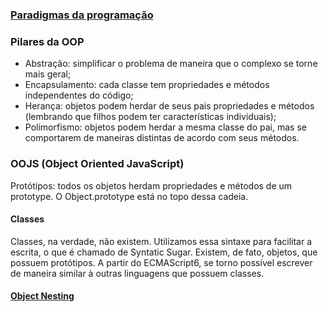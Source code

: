 ### **[Paradigmas da programação](http://tenzin.ca/2019/04/22/programming-paradigms/)**



### Pilares da OOP

+ Abstração: simplificar o problema de maneira que o complexo se torne mais geral;
+ Encapsulamento: cada classe tem propriedades e métodos independentes do código;
+ Herança: objetos podem herdar de seus pais propriedades e métodos (lembrando que filhos podem ter características individuais);
+ Polimorfismo: objetos podem herdar a mesma classe do pai, mas se comportarem de maneiras distintas de acordo com seus métodos.



### OOJS (Object Oriented JavaScript)

Protótipos: todos os objetos herdam propriedades e métodos de um prototype. O Object.prototype está no topo dessa cadeia.



#### Classes

Classes, na verdade, não existem. Utilizamos essa sintaxe para facilitar a escrita, o que é chamado de Syntatic Sugar. Existem, de fato, objetos, que possuem protótipos. A partir do ECMAScript6, se torno possível escrever de maneira similar à outras linguagens que possuem classes.



#### [Object Nesting](https://www.linkedin.com/pulse/creating-nested-objects-javascript-dynamically-ahmed-ellithy/?trk=articles_directory)

